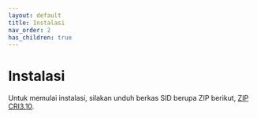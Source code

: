 ```yaml
---
layout: default
title: Instalasi
nav_order: 2
has_children: true
---
```


# Instalasi
Untuk memulai instalasi, silakan unduh berkas SID berupa ZIP berikut, [ZIP CRI3.10](https://github.com/ataslangit/sistem-informasi-desa/archive/refs/tags/v3.10-CRI.zip).
